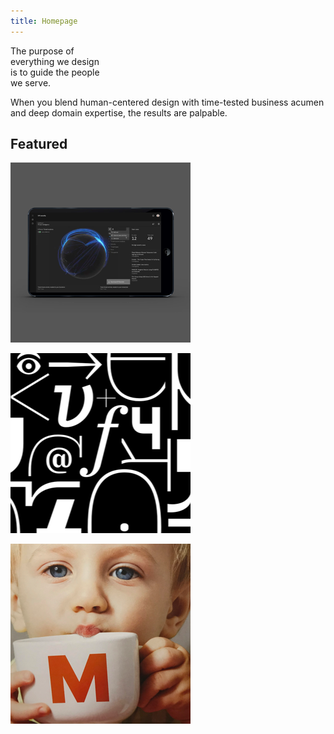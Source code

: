 ```yaml
---
title: Homepage
---
```


<title-block>
The purpose of<br>
everything we design<br>
<span>is to guide the people<br>
we serve.</span>
</title-block>

<grid background="gray-10">
<column lg="8">

When you blend human-centered design with time-tested business acumen and deep domain expertise, the results are palpable.

</column>
</grid>

<grid background="gray-10">
<column lg="4">

## Featured
<!-- -->
</column>
<column lg="4">

<tile
      type="small"
      tile_title_one="IBM Security"
      description="Detection is at an all time high and breaches at an all time low"
      link_one="Read more">
      <img src="./global/images/tile-img-sm__security.png" alt="A laptop showing security analytics" class="img--sm"/>
    </tile>

</column>
<column lg="4">

<tile
      type="small"
      tile_title_one="IBM Plex"
      description="Our typeface launched earlier this year and is now going global"
      link_one="Read more">
      <img src="./global/images/tile-img-sm__plex.png" alt="Various letters and characters in the Plex typeface" class="img--sm"/>
    </tile>

</column>
<column lg="4">

  <tile
      type="small"
      tile_title_one="iX + Migros"
      description="An integrated experience for Switzerland's most popular brand"
      link_one="Read more">
      <img src="./global/images/tile-img-sm__ix-migros.png" alt="an image of a little boy drinking from a mug" class="img--sm"/>    
    </tile>

</column>
</grid>
